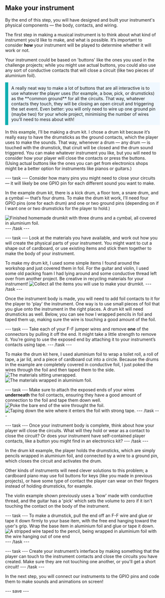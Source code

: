 ## Make your instrument

By the end of this step, you will have designed and built your instrument's physical components — the body, contacts, and wiring. 

The first step in making a musical instrument is to think about what kind of instrument you’d like to make, and what is possible. It’s important to consider **how** your instrument will be played to determine whether it will work or not.

Your instrument could be based on 'buttons' like the ones you used in the challenge projects; while you might use actual buttons, you could also use any sort of conductive contacts that will close a circuit (like two pieces of aluminium foil). 

<p style="border-left: solid; border-width:10px; border-color: #0faeb0; background-color: aliceblue; padding: 10px;">
A really neat way to make a lot of buttons that are all interactive is to use whatever the player uses (for example, a bow, pick, or drumsticks) as the **common ground** for all the circuits. That way, whatever contacts they touch, they will be closing an open circuit and triggering the set event. Even better: you will only need to wire up one ground pin (maybe two) for your whole project, minimising the number of wires you’ll need to mess about with!
</p>

In this example, I’ll be making a drum kit. I chose a drum kit because it’s really easy to have the drumsticks as the ground contacts, which the player uses to make the sounds. That way, whenever a drum — any drum — is touched with the drumstick, that ciruit will be closed and the drum sound triggered. You can make whatever instrument you like, but you will need to consider how your player will close the contacts or press the buttons. (Using actual buttons like the ones you can get from electronics shops might be a better option for instruments like pianos or guitars.)

--- task ---
Consider how many pins you might need to close your circuits — it will likely be one GPIO pin for each different sound you want to make.

In the example drum kit, there is a kick drum, a floor tom, a snare drum, and a cymbal — that’s four drums. To make the drum kit work, I’ll need four GPIO pins (one for each drum) and one or two ground pins (depending on if I want one or two drumsticks for the player to hold.) 

![Finished homemade drumkit with three drums and a cymbal, all covered in aluminium foil.](images/drumkit-complete.jpg)
--- /task ---

--- task ---
Look at the materials you have available, and work out how you will create the physical parts of your instrument. You might want to cut a shape out of cardboard, or use existing items and stick them together to make the body of your instrument. 

To make my drum kit, I used some simple items I found around the workshop and just covered them in foil. For the guitar and violin, I used some old packing foam I had lying around and some conductive thread left over from another project. Be creative in recycling materials for your instrument!
![Collect all the items you will use to make your drumkit.](images/materials.jpg)
--- /task ---

Once the instrument body is made, you will need to add foil contacts to it for the player to 'play' the instrument. One way is to use small pieces of foil that you glue onto the instrument in the right places. A drum kit will need drumsticks as well. Below, you can see how I wrapped pencils in foil and taped them up, making sure the wire is touching a good amount of the foil.

--- task ---
Take each of your F-F jumper wires and remove **one** of the connectors by pulling it off the end. It might take a little strength to remove it. You’re going to use the exposed end by attaching it to your instrument’s contacts using tape. 
--- /task ---

To make the drum kit here, I used aluminium foil to wrap a toilet roll, a roll of tape, a jar lid, and a piece of cardboard cut into a circle. Because the drums in the example are completely covered in conductive foil, I just poked the wires through the foil and then taped them to the side. 
![The materials sitting unwrapped.](images/stuff.jpg)
![The materials wrapped in aluminium foil.](images/stuff-wrapped.jpg)

--- task ---
Make sure to attach the exposed ends of your wires **underneath** the foil contacts, ensuring they have a good amount of connection to the foil and tape them down well.
![Poke the bare end of the wire throught the foil.](images/insert-wire.jpg)
![Taping down the wire where it enters the foil with strong tape.](images/tape-wire.jpg)
--- /task ---

--- task ---
Once your instrument body is complete, think about how your player will close the circuits. What will they hold or wear as a contact to close the circuit? Or does your instrument have self-contained player contacts, like a button you might find in an electronics kit? 
--- /task ---

In the drum kit example, the player holds the drumsticks, which are simply pencils wrapped in aluminium foil, and connected by a wire to a ground pin, which closes the circuit and activates the drum. 

Other kinds of instruments will need clever solutions to this problem; a cardboard piano may use foil buttons for keys (like you made in previous projects), or have some type of contact the player can wear on their fingers instead of holding drumsticks, for example. 

The violin example shown previously uses a 'bow' made with conductive thread, and the guitar has a 'pick' which sets the volume to zero if it isn't touching the contact on the body of the instrument.

--- task ---
To make a drumstick, pull the end off an F-F wire and glue or tape it down firmly to your base item, with the free end hanging toward the user's grip. Wrap the base item in aluminium foil and glue or tape it down.
![A stripped wire taped to the pencil, being wrapped in aluminium foil with the wire hanging out of one end](images/9-interaction-tool.jpg)
--- /task ---

--- task ---
Create your instrument’s interface by making something that the player can touch to the instrument contacts and close the circuits you have created. Make sure they are not touching one another, or you'll get a short circuit!
--- /task ---

In the next step, you will connect our instruments to the GPIO pins and code them to make sounds and animations on screen!

--- save ---
